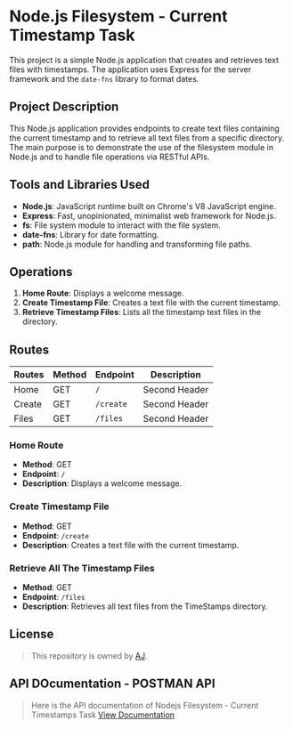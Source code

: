 # Node.js Filesystem - Current Timestamp Task

This project is a simple Node.js application that creates and retrieves text files with timestamps. The application uses Express for the server framework and the `date-fns` library to format dates.

## Project Description

This Node.js application provides endpoints to create text files containing the current timestamp and to retrieve all text files from a specific directory. The main purpose is to demonstrate the use of the filesystem module in Node.js and to handle file operations via RESTful APIs.

## Tools and Libraries Used

- **Node.js**: JavaScript runtime built on Chrome's V8 JavaScript engine.
- **Express**: Fast, unopinionated, minimalist web framework for Node.js.
- **fs**: File system module to interact with the file system.
- **date-fns**: Library for date formatting.
- **path**: Node.js module for handling and transforming file paths.

## Operations

1. **Home Route**: Displays a welcome message.
2. **Create Timestamp File**: Creates a text file with the current timestamp.
3. **Retrieve Timestamp Files**: Lists all the timestamp text files in the directory.

## Routes

| **Routes**  | **Method** | **Endpoint** | **Description** |
| ------------- | ------------- | ------------- | ------------- |
| Home | GET  | `/`  | Second Header | Displays a welcome message |
| Create  | GET  | `/create`  | Second Header | Creates a text file with the current timestamp |
| Files  | GET  | `/files`  | Second Header | Retrieves all text files from the TimeStamps directory |

### Home Route

- **Method**: GET
- **Endpoint**: `/`
- **Description**: Displays a welcome message.

### Create Timestamp File

- **Method**: GET
- **Endpoint**: `/create`
- **Description**: Creates a text file with the current timestamp.

### Retrieve All The Timestamp Files

- **Method**: GET
- **Endpoint**: `/files`
- **Description**: Retrieves all text files from the TimeStamps directory.

## License
> This repository is owned by <a href="https://github.com/Ajith-11399/nodejs-filesystem/tree/main">AJ</a>.


## API DOcumentation - POSTMAN API

> Here is the API documentation of Nodejs Filesystem - Current Timestamps Task 
<a href="https://documenter.getpostman.com/view/35036950/2sA3XLE4Hu" target="_new">View Documentation</a>